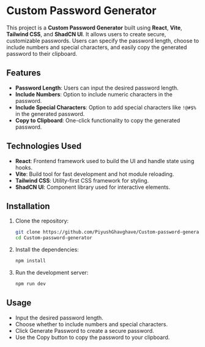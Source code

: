 # Custom Password Generator

This project is a **Custom Password Generator** built using **React**, **Vite**, **Tailwind CSS**, and **ShadCN UI**. It allows users to create secure, customizable passwords. Users can specify the password length, choose to include numbers and special characters, and easily copy the generated password to their clipboard.

## Features

- **Password Length**: Users can input the desired password length.
- **Include Numbers**: Option to include numeric characters in the password.
- **Include Special Characters**: Option to add special characters like `!@#$%` in the generated password.
- **Copy to Clipboard**: One-click functionality to copy the generated password.

## Technologies Used

- **React**: Frontend framework used to build the UI and handle state using hooks.
- **Vite**: Build tool for fast development and hot module reloading.
- **Tailwind CSS**: Utility-first CSS framework for styling.
- **ShadCN UI**: Component library used for interactive elements.

## Installation

1. Clone the repository:
   ```bash
   git clone https://github.com/PiyushGhavghave/Custom-password-generator.git
   cd Custom-password-generator
2. Install the dependencies:
   ```bash
   npm install
3. Run the development server:
   ```bash
   npm run dev

## Usage

- Input the desired password length.
- Choose whether to include numbers and special characters.
- Click Generate Password to create a secure password.
- Use the Copy button to copy the password to your clipboard.
   
